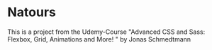# Natours

This is a project from the Udemy-Course "Advanced CSS and Sass: Flexbox, Grid, Animations and More!
" by Jonas Schmedtmann
